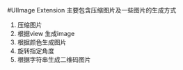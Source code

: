 #UIImage Extension
主要包含压缩图片及一些图片的生成方式
1. 压缩图片
2. 根据view 生成image
3. 根据颜色生成图片
4. 旋转指定角度
5. 根据字符串生成二维码图片